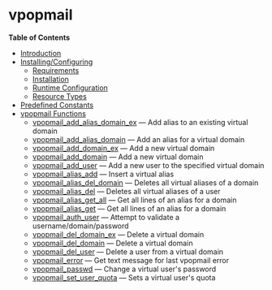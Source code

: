 vpopmail
========

**Table of Contents**

-   [Introduction](/intro/vpopmail.html)
-   [Installing/Configuring](/vpopmail/setup.html)
    -   [Requirements](/vpopmail/setup.html#Requirements)
    -   [Installation](/vpopmail/setup.html#Installation)
    -   [Runtime
        Configuration](/vpopmail/setup.html#Runtime%20Configuration)
    -   [Resource Types](/vpopmail/setup.html#Resource%20Types)
-   [Predefined Constants](/vpopmail/constants.html)
-   [vpopmail Functions](/ref/vpopmail.html)
    -   [vpopmail\_add\_alias\_domain\_ex](/ref/vpopmail.html#vpopmail_add_alias_domain_ex)
        — Add alias to an existing virtual domain
    -   [vpopmail\_add\_alias\_domain](/ref/vpopmail.html#vpopmail_add_alias_domain)
        — Add an alias for a virtual domain
    -   [vpopmail\_add\_domain\_ex](/ref/vpopmail.html#vpopmail_add_domain_ex)
        — Add a new virtual domain
    -   [vpopmail\_add\_domain](/ref/vpopmail.html#vpopmail_add_domain)
        — Add a new virtual domain
    -   [vpopmail\_add\_user](/ref/vpopmail.html#vpopmail_add_user) —
        Add a new user to the specified virtual domain
    -   [vpopmail\_alias\_add](/ref/vpopmail.html#vpopmail_alias_add) —
        Insert a virtual alias
    -   [vpopmail\_alias\_del\_domain](/ref/vpopmail.html#vpopmail_alias_del_domain)
        — Deletes all virtual aliases of a domain
    -   [vpopmail\_alias\_del](/ref/vpopmail.html#vpopmail_alias_del) —
        Deletes all virtual aliases of a user
    -   [vpopmail\_alias\_get\_all](/ref/vpopmail.html#vpopmail_alias_get_all)
        — Get all lines of an alias for a domain
    -   [vpopmail\_alias\_get](/ref/vpopmail.html#vpopmail_alias_get) —
        Get all lines of an alias for a domain
    -   [vpopmail\_auth\_user](/ref/vpopmail.html#vpopmail_auth_user) —
        Attempt to validate a username/domain/password
    -   [vpopmail\_del\_domain\_ex](/ref/vpopmail.html#vpopmail_del_domain_ex)
        — Delete a virtual domain
    -   [vpopmail\_del\_domain](/ref/vpopmail.html#vpopmail_del_domain)
        — Delete a virtual domain
    -   [vpopmail\_del\_user](/ref/vpopmail.html#vpopmail_del_user) —
        Delete a user from a virtual domain
    -   [vpopmail\_error](/ref/vpopmail.html#vpopmail_error) — Get text
        message for last vpopmail error
    -   [vpopmail\_passwd](/ref/vpopmail.html#vpopmail_passwd) — Change
        a virtual user's password
    -   [vpopmail\_set\_user\_quota](/ref/vpopmail.html#vpopmail_set_user_quota)
        — Sets a virtual user's quota
